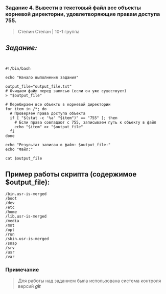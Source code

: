 ### Задание 4. Вывести в текстовый файл все объекты корневой директории, удовлетворяющие правам доступа 755.

> Степин Степан | 10-1 группа

## *Задание:*
~~~shell


#!/bin/bash

echo "Начало выполнения задания"

output_file="output_file.txt"
# Очищаем файл перед записью (если он уже существует)
> "$output_file"

# Перебираем все объекты в корневой директории
for item in /*; do
  # Проверяем права доступа объекта
  if [ "$(stat -c '%a' "$item")" == "755" ]; then
    # Если права совпадают с 755, записываем путь к объекту в файл
    echo "$item" >> "$output_file"
  fi
done

echo "Результат записан в файл: $output_file:"
echo "Файл:"

cat $output_file

~~~
## Пример работы скрипта (содержимое $output_file):

~~~text
/bin.usr-is-merged
/boot
/dev
/etc
/home
/lib.usr-is-merged
/media
/mnt
/opt
/run
/sbin.usr-is-merged
/snap
/srv
/usr
/var
~~~

### Примечание

> Для работы над заданием была использована система контроля версий ***git***

